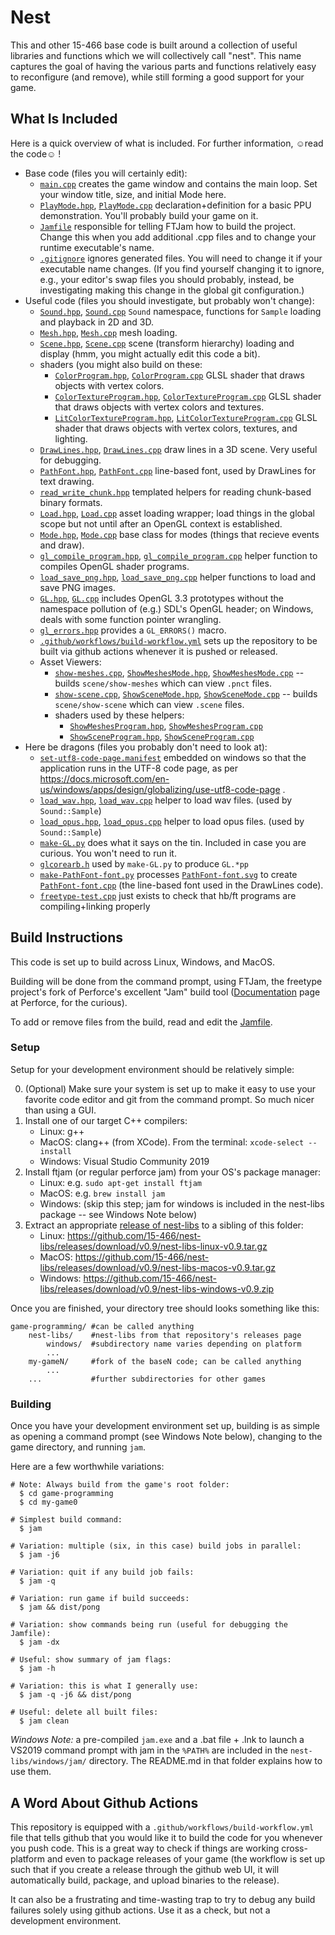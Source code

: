 # Nest

This and other 15-466 base code is built around a collection of useful libraries and functions which we will collectively call "nest".
This name captures the goal of having the various parts and functions relatively easy to reconfigure (and remove), while still forming a good support for your game.

## What Is Included

Here is a quick overview of what is included. For further information, ☺read the code☺ !
- Base code (files you will certainly edit):
	- [`main.cpp`](main.cpp) creates the game window and contains the main loop. Set your window title, size, and initial Mode here.
	- [`PlayMode.hpp`](PlayMode.hpp), [`PlayMode.cpp`](PlayMode.cpp) declaration+definition for a basic PPU demonstration. You'll probably build your game on it.
	- [`Jamfile`](Jamfile) responsible for telling FTJam how to build the project. Change this when you add additional .cpp files and to change your runtime executable's name.
	- [`.gitignore`](.gitignore) ignores generated files. You will need to change it if your executable name changes. (If you find yourself changing it to ignore, e.g., your editor's swap files you should probably, instead, be investigating making this change in the global git configuration.)
- Useful code (files you should investigate, but probably won't change):
	- [`Sound.hpp`](Sound.hpp), [`Sound.cpp`](Sound.cpp) `Sound` namespace, functions for `Sample` loading and playback in 2D and 3D.
	- [`Mesh.hpp`](Mesh.hpp), [`Mesh.cpp`](Mesh.cpp) mesh loading.
	- [`Scene.hpp`](Scene.hpp), [`Scene.cpp`](Scene.cpp) scene (transform hierarchy) loading and display (hmm, you might actually edit this code a bit).
	- shaders (you might also build on these:
		- [`ColorProgram.hpp`](ColorProgram.hpp), [`ColorProgram.cpp`](ColorProgram.cpp) GLSL shader that draws objects with vertex colors.
		- [`ColorTextureProgram.hpp`](ColorTextureProgram.hpp), [`ColorTextureProgram.cpp`](ColorTextureProgram.cpp) GLSL shader that draws objects with vertex colors and textures.
		- [`LitColorTextureProgram.hpp`](LitColorTextureProgram.hpp), [`LitColorTextureProgram.cpp`](LitColorTextureProgram.cpp) GLSL shader that draws objects with vertex colors, textures, and lighting.
	- [`DrawLines.hpp`](DrawLines.hpp), [`DrawLines.cpp`](DrawLines.cpp) draw lines in a 3D scene. Very useful for debugging.
	- [`PathFont.hpp`](PathFont.hpp), [`PathFont.cpp`](PathFont.cpp) line-based font, used by DrawLines for text drawing.
	- [`read_write_chunk.hpp`](read_write_chunk.hpp) templated helpers for reading chunk-based binary formats.
	- [`Load.hpp`](Load.hpp), [`Load.cpp`](Load.cpp) asset loading wrapper; load things in the global scope but not until after an OpenGL context is established.
	- [`Mode.hpp`](Mode.hpp), [`Mode.cpp`](Mode.cpp) base class for modes (things that recieve events and draw).
	- [`gl_compile_program.hpp`](gl_compile_program.hpp), [`gl_compile_program.cpp`](gl_compile_program.cpp) helper function to compiles OpenGL shader programs.
	- [`load_save_png.hpp`](load_save_png.hpp), [`load_save_png.cpp`](load_save_png.cpp) helper functions to load and save PNG images.
	- [`GL.hpp`](GL.hpp), [`GL.cpp`](GL.cpp) includes OpenGL 3.3 prototypes without the namespace pollution of (e.g.) SDL's OpenGL header; on Windows, deals with some function pointer wrangling.
	- [`gl_errors.hpp`](gl_errors.hpp) provides a `GL_ERRORS()` macro.
	- [`.github/workflows/build-workflow.yml`](.github/workflows/build-workflow.yml) sets up the repository to be built via github actions whenever it is pushed or released.
	- Asset Viewers:
		- [`show-meshes.cpp`](show-meshes.cpp), [`ShowMeshesMode.hpp`](ShowMeshesMode.hpp), [`ShowMeshesMode.cpp`](ShowMeshesMode.cpp) -- builds `scene/show-meshes` which can view `.pnct` files.
		- [`show-scene.cpp`](show-scene.cpp), [`ShowSceneMode.hpp`](ShowSceneMode.hpp), [`ShowSceneMode.cpp`](ShowSceneMode.cpp) -- builds `scene/show-scene` which can view `.scene` files.
		- shaders used by these helpers:
			- [`ShowMeshesProgram.hpp`](ShowMeshesProgram.hpp), [`ShowMeshesProgram.cpp`](ShowMeshesProgram.cpp)
			- [`ShowSceneProgram.hpp`](ShowSceneProgram.hpp), [`ShowSceneProgram.cpp`](ShowSceneProgram.cpp)
- Here be dragons (files you probably don't need to look at):
	- [`set-utf8-code-page.manifest`](set-utf8-code-page.manifest) embedded on windows so that the application runs in the UTF-8 code page, as per https://docs.microsoft.com/en-us/windows/apps/design/globalizing/use-utf8-code-page .
	- [`load_wav.hpp`](load_wav.hpp), [`load_wav.cpp`](load_wav.cpp) helper to load wav files. (used by `Sound::Sample`)
	- [`load_opus.hpp`](load_opus.hpp), [`load_opus.cpp`](load_opus.cpp) helper to load opus files. (used by `Sound::Sample`)
	- [`make-GL.py`](make-GL.py) does what it says on the tin. Included in case you are curious. You won't need to run it.
	- [`glcorearb.h`](glcorearb.h) used by `make-GL.py` to produce `GL.*pp`
	- [`make-PathFont-font.py`](make-PathFont-font.py) processes [`PathFont-font.svg`](PathFont-font.svg) to create [`PathFont-font.cpp`](PathFont-font.cpp) (the line-based font used in the DrawLines code).
	- [`freetype-test.cpp`](freetype-test.cpp) just exists to check that hb/ft programs are compiling+linking properly

## Build Instructions

This code is set up to build across Linux, Windows, and MacOS.

Building will be done from the command prompt, using FTJam, the freetype project's fork of Perforce's excellent "Jam" build tool ([Documentation](https://www.perforce.com/documentation/jam-documentation) page at Perforce, for the curious).

To add or remove files from the build, read and edit the [Jamfile](Jamfile).

### Setup

Setup for your development environment should be relatively simple:

 0. (Optional) Make sure your system is set up to make it easy to use your favorite code editor and git from the command prompt. So much nicer than using a GUI.
 1. Install one of our target C++ compilers:
 	- Linux: g++
	- MacOS: clang++ (from XCode). From the terminal: `xcode-select --install`
	- Windows: Visual Studio Community 2019
 2. Install ftjam (or regular perforce jam) from your OS's package manager:
    - Linux: e.g. `sudo apt-get install ftjam`
	- MacOS: e.g. `brew install jam`
	- Windows: (skip this step; jam for windows is included in the nest-libs package -- see Windows Note below)
 3. Extract an appropriate [release of nest-libs](https://github.com/15-466/nest-libs/releases) to a sibling of this folder:
    - Linux: https://github.com/15-466/nest-libs/releases/download/v0.9/nest-libs-linux-v0.9.tar.gz
	- MacOS: https://github.com/15-466/nest-libs/releases/download/v0.9/nest-libs-macos-v0.9.tar.gz
	- Windows: https://github.com/15-466/nest-libs/releases/download/v0.9/nest-libs-windows-v0.9.zip

Once you are finished, your directory tree should looks something like this:

```
game-programming/ #can be called anything
	nest-libs/    #nest-libs from that repository's releases page
		windows/  #subdirectory name varies depending on platform
		...
	my-gameN/     #fork of the baseN code; can be called anything
		...
	...           #further subdirectories for other games
```

### Building

Once you have your development environment set up, building is as simple as opening a command prompt (see Windows Note below), changing to the game directory, and running `jam`.

Here are a few worthwhile variations:

```
# Note: Always build from the game's root folder:
  $ cd game-programming
  $ cd my-game0

# Simplest build command:
  $ jam

# Variation: multiple (six, in this case) build jobs in parallel:
  $ jam -j6

# Variation: quit if any build job fails:
  $ jam -q

# Variation: run game if build succeeds:
  $ jam && dist/pong

# Variation: show commands being run (useful for debugging the Jamfile):
  $ jam -dx

# Useful: show summary of jam flags:
  $ jam -h

# Variation: this is what I generally use:
  $ jam -q -j6 && dist/pong

# Useful: delete all built files:
  $ jam clean
```


*Windows Note:* a pre-compiled `jam.exe` and a .bat file + .lnk to launch a VS2019 command prompt with jam in the `%PATH%` are included in the `nest-libs/windows/jam/` directory. The README.md in that folder explains how to use them.


## A Word About Github Actions

This repository is equipped with a `.github/workflows/build-workflow.yml` file that tells github that you would like it to build the code for you whenever you push code.
This is a great way to check if things are working cross-platform and even to package releases of your game (the workflow is set up such that if you create a release through the github web UI, it will automatically build, package, and upload binaries to the release).

It can also be a frustrating and time-wasting trap to try to debug any build failures solely using github actions. Use it as a check, but not a development environment.
